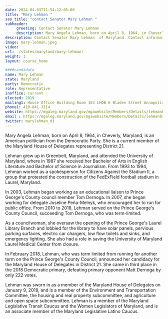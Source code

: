 ```yaml
---
date: 2024-04-03T11:54:12-05:00
title: "Mary Lehman "
seo_title: "contact Senator Mary Lehman "
subheader:
     greeting: Contact Senator Mary Lehman
     description: Mary Angela Lehman, born on April 8, 1964, in Cheverly, Maryland, is an American politician from the Democratic Party. She is a current member of the Maryland House of Delegates representing District 21.
description: Contact Senator Mary Lehman  of Maryland. Contact information for Mary Lehman  includes email address, phone number, and mailing address.
image: mary-lehman.jpeg
video:
url:  /states/maryland/mary-lehman/
weight: 1
layout: course_home

####candidate
name: Mary Lehman
state: Maryland
party: Democratic
role: Representative
inoffice: current
elected: 2019
mailing1: House Office Building Room 163 LHOB 6 Bladen Street Annapolis, MD 21401
phone1: 410-841-3114
website: https://mgaleg.maryland.gov/mgawebsite/Members/Details/lehman01/
email : https://mgaleg.maryland.gov/mgawebsite/Members/Details/lehman01/
twitter: marylehman_d1
---
```


Mary Angela Lehman, born on April 8, 1964, in Cheverly, Maryland, is an American politician from the Democratic Party. She is a current member of the Maryland House of Delegates representing District 21.

Lehman grew up in Greenbelt, Maryland, and attended the University of Maryland, where in 1987 she received her Bachelor of Arts in English Literature and Bachelor of Science in Journalism. From 1993 to 1994, Lehman worked as a spokesperson for Citizens Against the Stadium II, a group that protested the construction of the FedExField football stadium in Laurel, Maryland.

In 2003, Lehman began working as an educational liaison to Prince George's County council member Tom Dernoga. In 2007, she began working for delegate Joseline Peña-Melnyk, who encouraged her to run for public office. From 2010 to 2018, Lehman served on the Prince George's County Council, succeeding Tom Dernoga, who was term-limited.

As a councilwoman, she oversaw the opening of the Prince George's Laurel Library Branch and lobbied for the library to have solar panels, pervious parking surfaces, electric car chargers, low flow toilets and sinks, and emergency lighting. She also had a role in saving the University of Maryland Laurel Medical Center from closure.

In February 2018, Lehman, who was term limited from running for another term on the Prince George's County Council, announced her candidacy for the Maryland House of Delegates in District 21. She came in third place in the 2018 Democratic primary, defeating primary opponent Matt Dernoga by only 222 votes.

Lehman was sworn in as a member of the Maryland House of Delegates on January 9, 2019, and is a member of the Environment and Transportation Committee, the housing and real property subcommittee, and agriculture and open space subcommittee. Lehman is a member of the Maryland Legislative Transit Caucus and the Women Legislators of Maryland, and is an associate member of the Maryland Legislative Latino Caucus.
